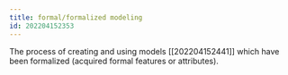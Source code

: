 ```yaml
---
title: formal/formalized modeling
id: 202204152353
---
```


The process of creating and using models [[202204152441]] which have been formalized (acquired formal features or attributes).
